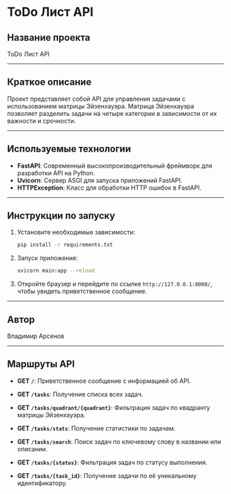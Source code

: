 # ToDo Лист API

## Название проекта
ToDo Лист API

---

## Краткое описание
Проект представляет собой API для управления задачами с использованием матрицы Эйзенхауэра. Матрица Эйзенхауэра позволяет разделить задачи на четыре категории в зависимости от их важности и срочности.

---

## Используемые технологии
- **FastAPI**: Современный высокопроизводительный фреймворк для разработки API на Python.
- **Uvicorn**: Сервер ASGI для запуска приложений FastAPI.
- **HTTPException**: Класс для обработки HTTP ошибок в FastAPI.

---

## Инструкции по запуску
1. Установите необходимые зависимости:
   ```bash
   pip install -r requirements.txt
   ```

2. Запуск приложения:
   ```bash
   uvicorn main:app --reload
   ```

3. Откройте браузер и перейдите по ссылке `http://127.0.0.1:8000/`, чтобы увидеть приветственное сообщение.

---

## Автор
Владимир Арсенов

---

## Маршруты API
- **GET `/`**:
  Приветственное сообщение с информацией об API.

- **GET `/tasks`**:
  Получение списка всех задач.

- **GET `/tasks/quadrant/{quadrant}`**:
  Фильтрация задач по квадранту матрицы Эйзенхауэра.

- **GET `/tasks/stats`**:
  Получение статистики по задачам.

- **GET `/tasks/search`**:
  Поиск задач по ключевому слову в названии или описании.

- **GET `/tasks/{status}`**:
  Фильтрация задач по статусу выполнения.

- **GET `/tasks/{task_id}`**:
  Получение задачи по её уникальному идентификатору.